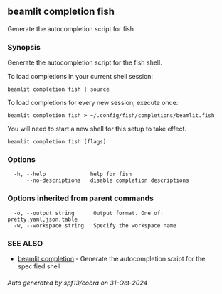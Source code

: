## beamlit completion fish

Generate the autocompletion script for fish

### Synopsis

Generate the autocompletion script for the fish shell.

To load completions in your current shell session:

	beamlit completion fish | source

To load completions for every new session, execute once:

	beamlit completion fish > ~/.config/fish/completions/beamlit.fish

You will need to start a new shell for this setup to take effect.


```
beamlit completion fish [flags]
```

### Options

```
  -h, --help              help for fish
      --no-descriptions   disable completion descriptions
```

### Options inherited from parent commands

```
  -o, --output string      Output format. One of: pretty,yaml,json,table
  -w, --workspace string   Specify the workspace name
```

### SEE ALSO

* [beamlit completion](beamlit_completion.md)	 - Generate the autocompletion script for the specified shell

###### Auto generated by spf13/cobra on 31-Oct-2024
